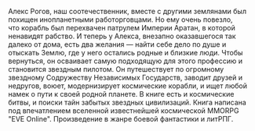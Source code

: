 <!--2023-10-24 22:31:07-->
Алекс Рогов, наш соотечественник, вместе с другими землянами был похищен инопланетными работорговцами. Но ему очень повезло, что корабль был перехвачен патрулем Империи Аратан, в которой ненавидят рабство. И теперь у Алекса, внезапно оказавшегося так далеко от дома, есть два желания — найти себе дело по душе и отыскать Землю, где у него остались родные и близкие люди. Чтобы вернуться, он осваивает самую подходящую для этого профессию и становится звездным пилотом. Он путешествует по огромному звездному Содружеству Независимых Государств, заводит друзей и недругов, воюет, модернизирует космические корабли, и ищет любой намек о пути к своей родной планете. В книге есть и космические битвы, и поиски тайн забытых звездных цивилизаций. Книга написана под впечатлением вселенной известнейшей космической MMORPG "EVE Online". Произведение в жанре боевой фантастики и литРПГ.